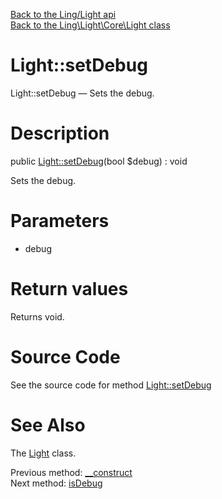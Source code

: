 [Back to the Ling/Light api](https://github.com/lingtalfi/Light/blob/master/doc/api/Ling/Light.md)<br>
[Back to the Ling\Light\Core\Light class](https://github.com/lingtalfi/Light/blob/master/doc/api/Ling/Light/Core/Light.md)


Light::setDebug
================



Light::setDebug — Sets the debug.




Description
================


public [Light::setDebug](https://github.com/lingtalfi/Light/blob/master/doc/api/Ling/Light/Core/Light/setDebug.md)(bool $debug) : void




Sets the debug.




Parameters
================


- debug

    


Return values
================

Returns void.








Source Code
===========
See the source code for method [Light::setDebug](https://github.com/lingtalfi/Light/blob/master/Core/Light.php#L158-L161)


See Also
================

The [Light](https://github.com/lingtalfi/Light/blob/master/doc/api/Ling/Light/Core/Light.md) class.

Previous method: [__construct](https://github.com/lingtalfi/Light/blob/master/doc/api/Ling/Light/Core/Light/__construct.md)<br>Next method: [isDebug](https://github.com/lingtalfi/Light/blob/master/doc/api/Ling/Light/Core/Light/isDebug.md)<br>

